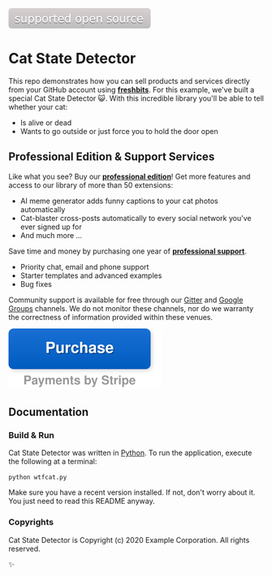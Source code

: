 ![](supported-light-gray.svg)


Cat State Detector
==================

This repo demonstrates how you can sell products and services directly from your
GitHub account using **[freshbits](https://freshbits.io)**. For this example,
we've built a special Cat State Detector :smiley_cat:. With this incredible
library you'll be able to tell whether your cat:

* Is alive or dead
* Wants to go outside or just force you to hold the door open


## Professional Edition & Support Services

Like what you see? Buy our **[professional edition](https://freshbits.io/example/cat-state-detector-pro)**! Get more features and
access to our library of more than 50 extensions:

* AI meme generator adds funny captions to your cat photos automatically
* Cat-blaster cross-posts automatically to every social network you've ever signed up for
* And much more ...

Save time and money by purchasing one year of **[professional support](https://freshbits.io/example/cat-state-detector-pro/support)**.

* Priority chat, email and phone support
* Starter templates and advanced examples
* Bug fixes

Community support is available for free through our [Gitter](https://gitter.io)
and [Google Groups](https://groups.google.com) channels. We do not monitor
these channels, nor do we warranty the correctness of information provided
within these venues.

<a href="https://freshbits.io">
  <img src="purchase.svg" alt="Purchase">
</a>

## Documentation

### Build & Run

Cat State Detector was written in [Python](http://python.org/). To run the
application, execute the following at a terminal:

    python wtfcat.py

Make sure you have a recent version installed. If not, don't worry about it.
You just need to read this README anyway.


### Copyrights

Cat State Detector is Copyright (c) 2020 Example Corporation. All rights reserved.

:sparkles:
